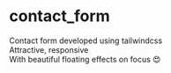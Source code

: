 # contact_form

Contact form developed using tailwindcss <br>
Attractive, responsive <br>
With beautiful floating effects on focus 😍
